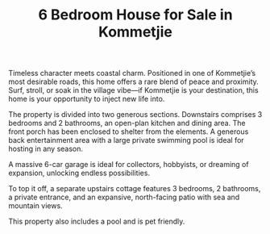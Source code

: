 ---
projectName: Kommetjie Coastal Home
title: 6 Bedroom House for Sale in Kommetjie
address: 92 Arum Avenue
location: Kommetjie
city: Cape Town
isAddressShown: true
listingNumber: a2b3c4d5-6e7f-8a9b-0c1d-2e3f4a5b6c7d
price: 9000000
pubDate: 2025/09/29
agent: Lynnie Bienz
propertyType: House
bedrooms: 6
bathrooms: 4
garages: 6
parking: 4
erfSize: 846
floorSize: 0
isStandalone: true
hasPool: true
hasGarden: true
hasFibre: false
hasSolar: false
hasBackupPower: false
hasADU: true
body: |
  Timeless character meets coastal charm. Positioned in one of Kommetjie’s most desirable roads, this home offers a rare blend of peace and proximity. Surf, stroll, or soak in the village vibe—if Kommetjie is your destination, this home is your opportunity to inject new life into.

  The property is divided into two generous sections. Downstairs comprises 3 bedrooms and 2 bathrooms, an open-plan kitchen and dining area. The front porch has been enclosed to shelter from the elements. A generous back entertainment area with a large private swimming pool is ideal for hosting in any season.

  A massive 6-car garage is ideal for collectors, hobbyists, or dreaming of expansion, unlocking endless possibilities.

  To top it off, a separate upstairs cottage features 3 bedrooms, 2 bathrooms, a private entrance, and an expansive, north-facing patio with sea and mountain views.

  This property also includes a pool and is pet friendly.

mainImage:
  url: "https://images.unsplash.com/photo-1613977257592-4871e5fcd7c4?q=80&w=2670&auto=format&fit=crop&ixlib=rb-4.0.3&ixid=M3wxMjA3fDB8MHxwaG90by1wYWdlfHx8fGVufDB8fHx8fA%3D%3D"
  alt: "Main property photo of 6 bedroom house in Kommetjie"
aboutImages:
  - url: "https://images.unsplash.com/photo-1512917774080-9991f1c4c750?q=80&w=2670&auto=format&fit=crop&ixlib=rb-4.0.3&ixid=M3wxMjA3fDB8MHxwaG90by1wYWdlfHx8fGVufDB8fHx8fA%3D%3D"
    alt: "Interior living area photo 1"
  - url: "https://images.unsplash.com/photo-1600596542815-ffad4c1539a9?q=80&w=2675&auto=format&fit=crop&ixlib=rb-4.0.3&ixid=M3wxMjA3fDB8MHxwaG90by1wYWdlfHx8fGVufDB8fHx8fA%3D%3D"
    alt: "Kitchen interior"
  - url: "https://images.unsplash.com/photo-1613553507747-5f8d62ad5904?q=80&w=2670&auto=format&fit=crop&ixlib=rb-4.0.3&ixid=M3wxMjA3fDB8MHxwaG90by1wYWdlfHx8fGVufDB8fHx8fA%3D%3D"
    alt: "Exterior view with pool"
  - url: "https://images.unsplash.com/photo-1613553483056-c8cb4c5d2a7b?q=80&w=2670&auto=format&fit=crop&ixlib=rb-4.0.3&ixid=M3wxMjA3fDB8MHxwaG90by1wYWdlfHx8fGVufDB8fHx8fA%3D%3D"
    alt: "Second interior photo"
---